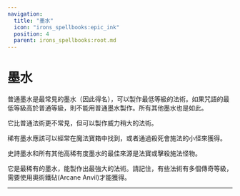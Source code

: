 ```yaml
---
navigation:
  title: "墨水"
  icon: "irons_spellbooks:epic_ink"
  position: 4
  parent: irons_spellbooks:root.md
---
```


# 墨水

<ItemImage id="irons_spellbooks:common_ink" />

普通墨水是最常見的墨水（因此得名），可以製作最低等級的法術。如果咒語的最低等級高於普通等級，則不能用普通墨水製作。所有其他墨水也是如此。

<ItemImage id="irons_spellbooks:uncommon_ink" />

它比普通法術更不常見，但可以製作威力稍大的法術。

<ItemImage id="irons_spellbooks:rare_ink" />

稀有墨水應該可以經常在魔法寶箱中找到，或者通過殺死會施法的小怪來獲得。

<ItemImage id="irons_spellbooks:epic_ink" />

史詩墨水和所有其他高稀有度墨水的最佳來源是法寶或擊殺施法怪物。

<ItemImage id="irons_spellbooks:legendary_ink" />

它是最稀有的墨水，能製作出最強大的法術。請記住，有些法術有多個傳奇等級，需要使用奧術鐵砧(Arcane Anvil)才能獲得。


---

